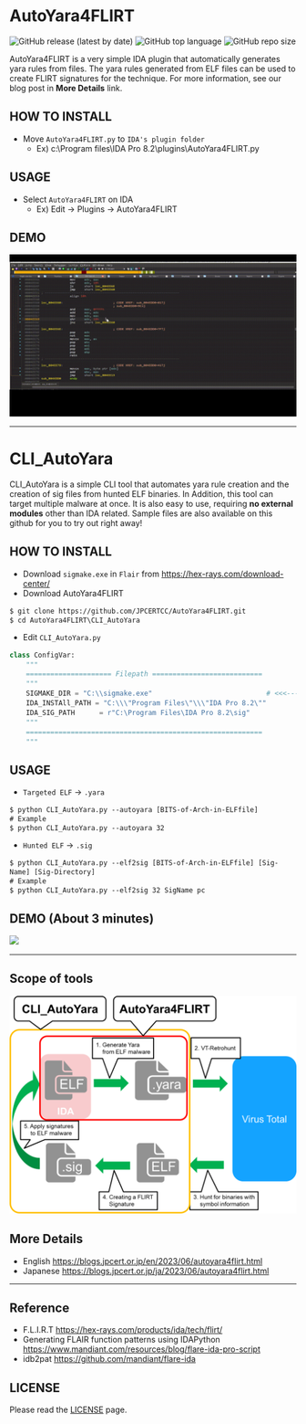 # AutoYara4FLIRT

![GitHub release (latest by date)](https://img.shields.io/github/v/release/JPCERTCC/AutoYara4FLIRT)
![GitHub top language](https://img.shields.io/github/languages/top/JPCERTCC/AutoYara4FLIRT)
![GitHub repo size](https://img.shields.io/github/repo-size/JPCERTCC/AutoYara4FLIRT)

AutoYara4FLIRT is a very simple IDA plugin that automatically generates yara rules from files.
The yara rules generated from ELF files can be used to create FLIRT signatures for the technique. For more information, see our blog post in **More Details** link.

## HOW TO INSTALL
- Move `AutoYara4FLIRT.py` to `IDA's plugin folder`
  - Ex) c:\Program files\IDA Pro 8.2\plugins\AutoYara4FLIRT.py

## USAGE
- Select `AutoYara4FLIRT` on IDA
  - Ex) Edit -> Plugins -> AutoYara4FLIRT

## DEMO
![](https://github.com/JPCERTCC/AutoYara4FLIRT/blob/main/image/demo.gif)

--- 

# CLI_AutoYara
CLI_AutoYara is a simple CLI tool that automates yara rule creation and the creation of sig files from hunted ELF binaries. In Addition, this tool can target multiple malware at once. It is also easy to use, requiring **no external modules** other than IDA related. Sample files are also available on this github for you to try out right away!

## HOW TO INSTALL
- Download `sigmake.exe` in `Flair` from https://hex-rays.com/download-center/
- Download AutoYara4FLIRT
```
$ git clone https://github.com/JPCERTCC/AutoYara4FLIRT.git
$ cd AutoYara4FLIRT\CLI_AutoYara
```
- Edit `CLI_AutoYara.py`
```py
class ConfigVar:
    """
    ===================== Filepath ===========================
    """
    SIGMAKE_DIR = "C:\\sigmake.exe"                            # <<<--- the path of `sigmake.exe` !!!
    IDA_INSTAll_PATH = "C:\\\"Program Files\"\\\"IDA Pro 8.2\""
    IDA_SIG_PATH      = r"C:\Program Files\IDA Pro 8.2\sig"
    """
    ==========================================================
    """
```

## USAGE
- `Targeted ELF` -> `.yara`
```
$ python CLI_AutoYara.py --autoyara [BITS-of-Arch-in-ELFfile]
# Example
$ python CLI_AutoYara.py --autoyara 32
```

- `Hunted ELF` -> `.sig`
```
$ python CLI_AutoYara.py --elf2sig [BITS-of-Arch-in-ELFfile] [Sig-Name] [Sig-Directory]
# Example
$ python CLI_AutoYara.py --elf2sig 32 SigName pc
```

## DEMO (About 3 minutes)
![](https://github.com/JPCERTCC/AutoYara4FLIRT/blob/main/image/demo_cli.gif)

--------

## Scope of tools

![](https://github.com/JPCERTCC/AutoYara4FLIRT/blob/main/image/image.png)

## More Details

- English https://blogs.jpcert.or.jp/en/2023/06/autoyara4flirt.html
- Japanese https://blogs.jpcert.or.jp/ja/2023/06/autoyara4flirt.html

--------

## Reference
- F.L.I.R.T https://hex-rays.com/products/ida/tech/flirt/
- Generating FLAIR function patterns using IDAPython https://www.mandiant.com/resources/blog/flare-ida-pro-script
- idb2pat https://github.com/mandiant/flare-ida

## LICENSE
Please read the [LICENSE](https://github.com/JPCERTCC/AutoYara4FLIRT/blob/master/LICENSE.txt) page.

